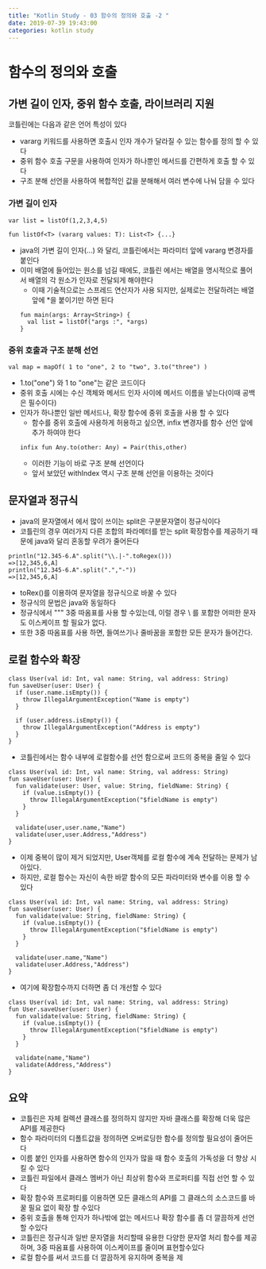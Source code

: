```yaml
---
title: "Kotlin Study - 03 함수의 정의와 호출 -2 "
date: 2019-07-39 19:43:00 
categories: kotlin study
---
```


# 함수의 정의와 호출

## 가변 길이 인자, 중위 함수 호출, 라이브러리 지원
코틀린에는 다음과 같은 언어 특성이 있다
* vararg 키워드를 사용하면 호출시 인자 개수가 달라질 수 있는 함수를 정의 할 수 있다
* 중위 함수 호출 구문을 사용하여 인자가 하나뿐인 메서드를 간편하게 호출 할 수 있다
* 구조 분해 선언을 사용하여 복합적인 값을 분해해서 여러 변수에 나눠 담을 수 있다

### 가변 길이 인자
~~~
var list = listOf(1,2,3,4,5)

fun listOf<T> (vararg values: T): List<T> {...}
~~~
* java의 가변 길이 인자(...) 와 달리, 코틀린에서는 파라미터 앞에 vararg 변경자를 붙인다
* 이미 배열에 들어있는 원소를 넘길 때에도, 코틀린 에서는 배열을 명시적으로 풀어서 배열의 각 원소가 인자로 전달되게 해야한다
  - 이때 기술적으로는 스프레드 연산자가 사용 되지만, 실제로는 전달하려는 배열 앞에 *을 붙이기만 하면 된다
  ~~~
  fun main(args: Array<String>) {
    val list = listOf("args :", *args)
  }
  ~~~

### 중위 호출과 구조 분해 선언
~~~
val map = mapOf( 1 to "one", 2 to "two", 3.to("three") )
~~~
* 1.to("one") 와 1 to "one"는 같은 코드이다
* 중위 호출 시에는 수신 객체와 메서드 인자 사이에 메서드 이름을 넣는다(이때 공백은 필수이다)
* 인자가 하나뿐인 일반 메서드나, 확장 함수에 중위 호출을 사용 할 수 있다
  - 함수를 중위 호출에 사용하게 허용하고 싶으면, infix 변경자를 함수 선언 앞에 추가 하여야 한다
  ~~~
  infix fun Any.to(other: Any) = Pair(this,other)
  ~~~
  - 이러한 기능이 바로 구조 분해 선언이다
  - 앞서 보았던 withIndex 역시 구조 분해 선언을 이용하는 것이다

## 문자열과 정규식
* java의 문자열에서 에서 많이 쓰이는 split은 구분문자열이 정규식이다
* 코틀린의 경우 여러가지 다른 조합의 파라메터를 받는 split 확장함수를 제공하기 때문에 java와 달리 혼동할 우려가 줄어든다
~~~
println("12.345-6.A".split("\\.|-".toRegex()))
=>[12,345,6,A]
println("12.345-6.A".split(".","-"))
=>[12,345,6,A]
~~~
  - toRex()를 이용하여 문자열을 정규식으로 바꿀 수 있다
  - 정규식의 문법은 java와 동일하다
  - 정규식에서 """ 3중 따옴표를 사용 할 수있는데, 이럴 경우 \ 를 포함한 어떠한 문자도 이스케이프 할 필요가 없다.
  - 또한 3중 따옴표를 사용 하면, 들여쓰기나 줄바꿈을 포함한 모든 문자가 들어간다.
  
## 로컬 함수와 확장

~~~
class User(val id: Int, val name: String, val address: String)
fun saveUser(user: User) {
  if (user.name.isEmpty()) {
    throw IllegalArgumentException("Name is empty")
  }
  
  if (user.address.isEmpty()) {
    throw IllegalArgumentException("Address is empty")
  }
}
~~~

* 코틀린에서는 함수 내부에 로컬함수를 선언 함으로써 코드의 중복을 줄일 수 있다

~~~
class User(val id: Int, val name: String, val address: String)
fun saveUser(user: User) {
  fun validate(user: User, value: String, fieldName: String) {
    if (value.isEmpty()) {
      throw IllegalArgumentException("$fieldName is empty") 
    }
  }
  
  validate(user,user.name,"Name")
  validate(user,user.Address,"Address")
}
~~~

* 이제 중복이 많이 제거 되었지만, User객체를 로컬 함수에 계속 전달하는 문제가 남아있다.
* 하지만, 로컬 함수는 자신이 속한 바깥 함수의 모든 파라미터와 변수를 이용 할 수 있다

~~~
class User(val id: Int, val name: String, val address: String)
fun saveUser(user: User) {
  fun validate(value: String, fieldName: String) {
    if (value.isEmpty()) {
      throw IllegalArgumentException("$fieldName is empty") 
    }
  }
  
  validate(user.name,"Name")
  validate(user.Address,"Address")
}
~~~

* 여기에 확장함수까지 더하면 좀 더 개선할 수 있다

~~~
class User(val id: Int, val name: String, val address: String)
fun User.saveUser(user: User) {
  fun validate(value: String, fieldName: String) {
    if (value.isEmpty()) {
      throw IllegalArgumentException("$fieldName is empty") 
    }
  }
  
  validate(name,"Name")
  validate(Address,"Address")
}
~~~

## 요약
* 코틀린은 자체 컬렉션 클래스를 정의하지 않지만 자바 클래스를 확장해 더욱 많은 API를 제공한다
* 함수 파라미터의 디폴트값을 정의하면 오버로딩한 함수를 정의할 필요성이 줄어든다
* 이름 붙인 인자를 사용하면 함수의 인자가 많을 때 함수 호출의 가독성을 더 향상 시킬 수 있다
* 코틀린 파일에서 클래스 멤버가 아닌 최상위 함수와 프로퍼티를 직접 선언 할 수 있다
* 확장 함수와 프로퍼티를 이용하면 모든 클래스의 API를 그 클래스의 소스코드를 바꿀 필요 없이 확장 할 수있다
* 중위 호출을 통해 인자가 하나밖에 없는 메서드나 확장 함수를 좀 더 깔끔하게 선언 할 수있다
* 코틀린은 정규식과 일반 문자열을 처리할때 유용한 다양한 문자열 처리 함수를 제공 하며, 3중 따옴표를 사용하여 이스케이프를 줄이며 표현할수있다
* 로컬 함수를 써서 코드를 더 깔끔하게 유지하며 중복을 제
